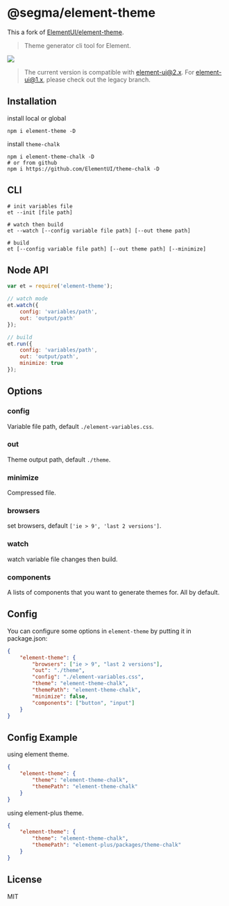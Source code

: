 # @segma/element-theme

This a fork of [ElementUI/element-theme](https://github.com/ElementUI/element-theme).

> Theme generator cli tool for Element.

![](./media/element.gif)

> The current version is compatible with element-ui@2.x. For element-ui@1.x, please check out the legacy branch.

## Installation

install local or global

```shell
npm i element-theme -D
```

install `theme-chalk`

```shell
npm i element-theme-chalk -D
# or from github
npm i https://github.com/ElementUI/theme-chalk -D
```

## CLI

```shell
# init variables file
et --init [file path]

# watch then build
et --watch [--config variable file path] [--out theme path]

# build
et [--config variable file path] [--out theme path] [--minimize]
```

## Node API

```javascript
var et = require('element-theme');

// watch mode
et.watch({
    config: 'variables/path',
    out: 'output/path'
});

// build
et.run({
    config: 'variables/path',
    out: 'output/path',
    minimize: true
});
```

## Options

### config

Variable file path, default `./element-variables.css`.

### out

Theme output path, default `./theme`.

### minimize

Compressed file.

### browsers

set browsers, default `['ie > 9', 'last 2 versions']`.

### watch

watch variable file changes then build.

### components

A lists of components that you want to generate themes for. All by default.

## Config

You can configure some options in `element-theme` by putting it in package.json:

```json
{
    "element-theme": {
        "browsers": ["ie > 9", "last 2 versions"],
        "out": "./theme",
        "config": "./element-variables.css",
        "theme": "element-theme-chalk",
        "themePath": "element-theme-chalk",
        "minimize": false,
        "components": ["button", "input"]
    }
}
```

## Config Example

using element theme.

```json
{
    "element-theme": {
        "theme": "element-theme-chalk",
        "themePath": "element-theme-chalk"
    }
}
```

using element-plus theme.

```json
{
    "element-theme": {
        "theme": "element-theme-chalk",
        "themePath": "element-plus/packages/theme-chalk"
    }
}
```

## License

MIT
